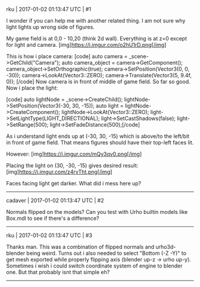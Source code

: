 rku | 2017-01-02 01:13:47 UTC | #1

I wonder if you can help me with another related thing. I am not sure why light lights up wrong side of figures.

My game field is at 0,0 - 10,20 (think 2d wall). Everything is at z=0 except for light and camera.
[img]https://i.imgur.com/o2hU1rD.png[/img]

This is how i place camera:
[code]
    auto camera = _scene->GetChild("Camera");
    auto camera_object = camera->GetComponent<Camera>();
    camera_object->SetOrthographic(true);
    camera->SetPosition(Vector3(0, 0, -30));
    camera->LookAt(Vector3::ZERO);
    camera->Translate(Vector3(5, 9.4f, 0));
[/code]
Now camera is in front of middle of game field. So far so good. Now i place the light:

[code]        auto lightNode = _scene->CreateChild();
        lightNode->SetPosition(Vector3(-30, 30, -15));
        auto light = lightNode->CreateComponent<Light>();
        lightNode->LookAt(Vector3::ZERO);
        light->SetLightType(LIGHT_DIRECTIONAL);
        light->SetCastShadows(false);
        light->SetRange(500);
        light->SetFadeDistance(500);[/code]

As i understand light ends up at (-30, 30, -15) which is above/to the left/bit in front of game field. That means figures should have their top-left faces lit.

However:
[img]https://i.imgur.com/mQy3qv0.png[/img]

Placing the light on (30, -30, -15) gives desired result:
[img]https://i.imgur.com/z4rvTht.png[/img]

Faces facing light get darker. What did i mess here up?

-------------------------

cadaver | 2017-01-02 01:13:47 UTC | #2

Normals flipped on the models? Can you test with Urho builtin models like Box.mdl to see if there's a difference?

-------------------------

rku | 2017-01-02 01:13:47 UTC | #3

Thanks man. This was a combination of flipped normals and urho3d-blender being weird. Turns out i also needed to select "Bottom (-Z -Y)" to get mesh exported while properly flipping axis (blender up-z -> urho up-y). Sometimes i wish i could switch coordinate system of engine to blender one. But that probably isnt that simple eh?

-------------------------

